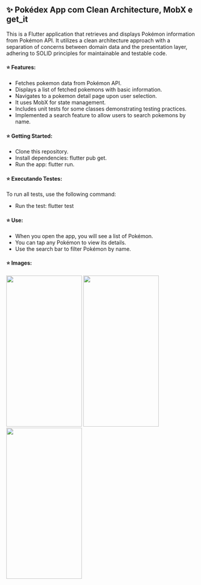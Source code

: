 ## ✨ Pokédex App com Clean Architecture, MobX e get_it

This is a Flutter application that retrieves and displays Pokémon information from Pokémon API. It utilizes a clean architecture approach with a separation of concerns between domain data and the presentation layer, adhering to SOLID principles for maintainable and testable code.

#### ⭐ Features:

- Fetches pokemon data from Pokémon API.
- Displays a list of fetched pokemons with basic information.
- Navigates to a pokemon detail page upon user selection.
- It uses MobX for state management.
- Includes unit tests for some classes demonstrating testing practices.
- Implemented a search feature to allow users to search pokemons by name.

#### ⭐ Getting Started:

- Clone this repository.
- Install dependencies: flutter pub get.
- Run the app: flutter run.

#### ⭐ Executando Testes:
To run all tests, use the following command:

- Run the test: flutter test

#### ⭐ Use:

- When you open the app, you will see a list of Pokémon.
- You can tap any Pokémon to view its details.
- Use the search bar to filter Pokémon by name.

#### ⭐ Images:

<img src="https://github.com/Maithe/PokedexApp/assets/30060627/83e1d6c7-6f00-48d1-8442-8771a7b1d94e" width="200" height="400">

<img src="https://github.com/Maithe/PokedexApp/assets/30060627/1ffe63b1-89d6-4c16-8635-8d22e262e6b1" width="200" height="400">

<img src="https://github.com/Maithe/PokedexApp/assets/30060627/46abfdda-a9ad-4850-a95d-5010a4f9e0e8" width="200" height="400">

